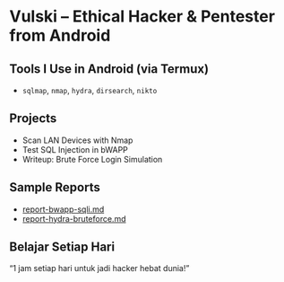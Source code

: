 #  Vulski – Ethical Hacker & Pentester from Android

##  Tools I Use in Android (via Termux)
- `sqlmap`, `nmap`, `hydra`, `dirsearch`, `nikto`

##  Projects
-  Scan LAN Devices with Nmap
-  Test SQL Injection in bWAPP
-  Writeup: Brute Force Login Simulation

##  Sample Reports
- [report-bwapp-sqli.md](./reports/report-bwapp-sqli.md)
- [report-hydra-bruteforce.md](./reports/report-hydra-bruteforce.md)

##  Belajar Setiap Hari
“1 jam setiap hari untuk jadi hacker hebat dunia!”
